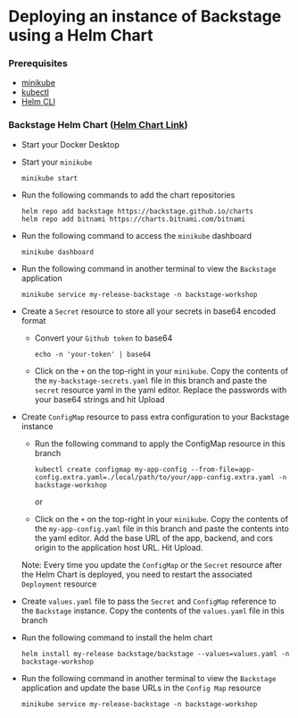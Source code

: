 # Deploying an instance of Backstage using a Helm Chart

### Prerequisites

- [minikube](https://minikube.sigs.k8s.io/docs/start/)
- [kubectl](https://kubernetes.io/docs/tasks/tools/)
- [Helm CLI](https://helm.sh/docs/intro/install/)


### Backstage Helm Chart ([Helm Chart Link](https://artifacthub.io/packages/helm/backstage/backstage))

- Start your Docker Desktop

- Start your `minikube`

  ```
  minikube start
  ```

- Run the following commands to add the chart repositories

  ```
  helm repo add backstage https://backstage.github.io/charts
  helm repo add bitnami https://charts.bitnami.com/bitnami
  ```

- Run the following command to access the `minikube` dashboard

  ```
  minikube dashboard
  ```

- Run the following command in another terminal to view the `Backstage` application

  ```
  minikube service my-release-backstage -n backstage-workshop
  ```

- Create a `Secret` resource to store all your secrets in base64 encoded format

  - Convert your `Github token` to base64

    ```
    echo -n 'your-token' | base64
    ```

  - Click on the `+` on the top-right in your `minikube`. Copy the contents of the `my-backstage-secrets.yaml` file in this branch and paste the `secret` resource yaml in the yaml editor. Replace the passwords with your base64 strings and hit Upload

- Create `ConfigMap` resource to pass extra configuration to your Backstage instance

  - Run the following command to apply the ConfigMap resource in this branch

    ```
    kubectl create configmap my-app-config --from-file=app-config.extra.yaml=./local/path/to/your/app-config.extra.yaml -n backstage-workshop
    ```

    or 

  - Click on the `+` on the top-right in your `minikube`. Copy the contents of the `my-app-config.yaml` file in this branch and paste the contents into the yaml editor. Add the base URL of the app, backend, and cors origin to the application host URL. Hit Upload.

  Note: Every time you update the `ConfigMap` or the `Secret` resource after the Helm Chart is deployed, you need to restart the associated `Deployment` resource

- Create `values.yaml` file to pass the `Secret` and `ConfigMap` reference to the `Backstage` instance. Copy the contents of the `values.yaml` file in this branch

- Run the following command to install the helm chart

  ```
  helm install my-release backstage/backstage --values=values.yaml -n backstage-workshop
  ```

- Run the following command in another terminal to view the `Backstage` application and update the base URLs in the `Config Map` resource

  ```
  minikube service my-release-backstage -n backstage-workshop
  ```
